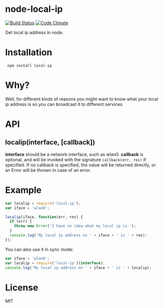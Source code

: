 node-local-ip
=============
[![Build Status](https://travis-ci.org/eiriksm/node-local-ip.svg)](https://travis-ci.org/eiriksm/node-local-ip)
[![Code Climate](http://img.shields.io/codeclimate/github/eiriksm/node-local-ip.svg)](https://codeclimate.com/github/eiriksm/node-local-ip)

Get local ip address in node.

# Installation
` npm install local-ip`

# Why?
Well, for different kinds of reasons you might want to know what your local
ip address is so you can broadcast it to different services.

# API

## localip(interface, [callback])

__interface__ should be a network interface, such as wlan0.
__callback__ is optional, and will be invoked with the signature `callback(err, res)` if specified. If no callback is specified, the value will be returned directly, or an Error will be thrown in case of an error.

# Example
```js
var localip = require('local-ip');
var iface = 'wlan0';

localip(iface, function(err, res) {
  if (err) {
    throw new Error('I have no idea what my local ip is.');
  }
  console.log('My local ip address on ' + iface + ' is ' + res);
});
```

You can also use it in sync mode:

```js
var iface = 'wlan0';
var localip = require('local-ip')(interface);
console.log('My local ip address on ' + iface + ' is ' + localip);
```

# License
MIT
